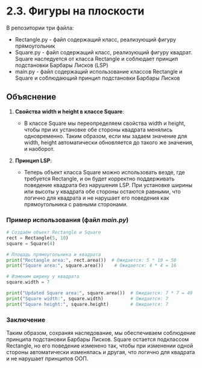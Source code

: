# 2.3. Фигуры на плоскости
В репозитории три файла:
- Rectangle.py - файл содержащий класс, реализующий фигуру прямоугольник
-  Square.py -   файл содержащий класс, реализующий фигуру квадрат. Square наследуется от класса Rectangle и соблюдает принцип подстановки Барбары Лисков (LSP)
-  main.py - файл содержащий использование классов Rectangle и Square и соблюдающий принцип подстановки Барбары Лисков

## Объяснение
1. **Свойства width и height в классе Square**:
   - В классе Square мы переопределяем свойства width и height, чтобы при их установке обе стороны квадрата менялись одновременно. Таким образом, если мы задаем значение для width, height автоматически обновляется до такого же значения, и наоборот.

2. **Принцип LSP**:
   - Теперь объект класса Square можно использовать везде, где требуется Rectangle, и он будет корректно поддерживать поведение квадрата без нарушения LSP. При установке ширины или высоты у квадрата обе стороны остаются равными, что логично для квадрата и не нарушает его поведения как прямоугольника с равными сторонами.

### Пример использования (файл *main.py*)
```python
# Создаём объект Rectangle и Square
rect = Rectangle(5, 10)
square = Square(4)

# Площадь прямоугольника и квадрата
print("Rectangle area:", rect.area())  # Ожидается: 5 * 10 = 50
print("Square area:", square.area())    # Ожидается: 4 * 4 = 16

# Изменим ширину у квадрата
square.width = 7

print("Updated Square area:", square.area())  # Ожидается: 7 * 7 = 49
print("Square width:", square.width)          # Ожидается: 7
print("Square height:", square.height)        # Ожидается: 7
```
### Заключение
Таким образом, сохраняя наследование, мы обеспечиваем соблюдение принципа подстановки Барбары Лисков. Square остается подклассом Rectangle, но его поведение изменено так, чтобы при изменении одной стороны автоматически изменялась и другая, что логично для квадрата и не нарушает принципов ООП.
